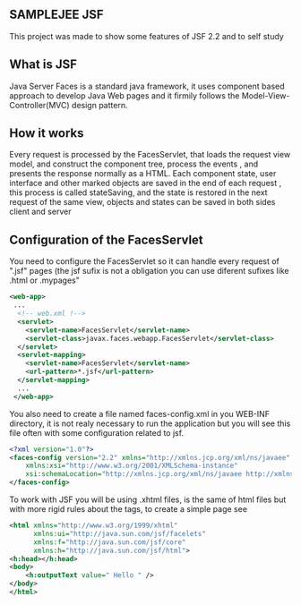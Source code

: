 ## SAMPLEJEE JSF

This project was made to show some features of JSF 2.2 and to self study

## What is JSF

Java Server Faces is a standard java framework, it  uses  component based  approach to develop Java Web pages and it firmily follows the Model-View-Controller(MVC) design pattern.

## How it works

Every request is processed by the FacesServlet, that loads the request view model, and construct the component tree, process the events , and presents the response normally as a HTML. Each component state, user interface  and other marked objects are saved in the end of each request , this process is called stateSaving, and the state is restored in the next request of the same view, objects and states can be saved in both sides client and server

## Configuration of the FacesServlet

You need to configure the FacesServlet so it can handle every request of ".jsf" pages (the jsf sufix is not a obligation you can use diferent sufixes like .html or .mypages"


```xml
<web-app>
 ...
  <!-- web.xml !-->
  <servlet>
    <servlet-name>FacesServlet</servlet-name>
    <servlet-class>javax.faces.webapp.FacesServlet</servlet-class>
  </servlet>
  <servlet-mapping>
    <servlet-name>FacesServlet</servlet-name>
    <url-pattern>*.jsf</url-pattern>
  </servlet-mapping>
  ...
 </web-app>
```

You also need to create a file named faces-config.xml in you WEB-INF directory, it is not realy necessary to run the application
but you will see this file often with some configuration related to jsf.

```xml
<?xml version="1.0"?>
<faces-config version="2.2" xmlns="http://xmlns.jcp.org/xml/ns/javaee"
	xmlns:xsi="http://www.w3.org/2001/XMLSchema-instance"
	xsi:schemaLocation="http://xmlns.jcp.org/xml/ns/javaee http://xmlns.jcp.org/xml/ns/javaee/web-facesconfig_2_2.xsd">
</faces-config>
```

To work with JSF you will be using .xhtml files, is the same of html files but with more rigid rules about the tags, to create a simple page see

```xml
<html xmlns="http://www.w3.org/1999/xhtml"
      xmlns:ui="http://java.sun.com/jsf/facelets"
      xmlns:f="http://java.sun.com/jsf/core"
      xmlns:h="http://java.sun.com/jsf/html"> 
<h:head></h:head> 
<body> 
	<h:outputText value=" Hello " />
</body> 
</html>
```
 